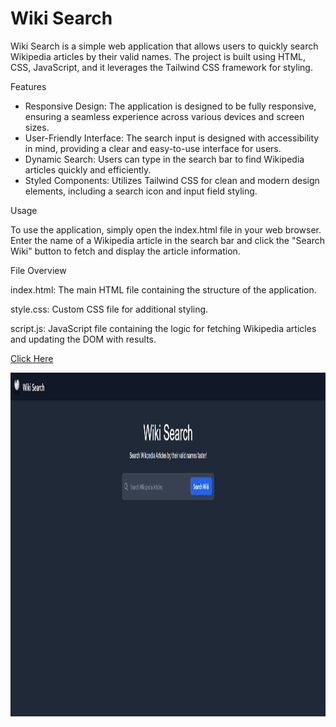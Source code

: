 # Wiki Search
Wiki Search is a simple web application that allows users to quickly search Wikipedia articles by their valid names. The project is built using HTML, CSS, JavaScript, and it leverages the Tailwind CSS framework for styling.

Features

- Responsive Design: The application is designed to be fully responsive, ensuring a seamless experience across various devices and screen sizes.
- User-Friendly Interface: The search input is designed with accessibility in mind, providing a clear and easy-to-use interface for users.
- Dynamic Search: Users can type in the search bar to find Wikipedia articles quickly and efficiently.
- Styled Components: Utilizes Tailwind CSS for clean and modern design elements, including a search icon and input field styling.

Usage

To use the application, simply open the index.html file in your web browser. Enter the name of a Wikipedia article in the search bar and click the "Search Wiki" button to fetch and display the article information.

File Overview

index.html: The main HTML file containing the structure of the application.

style.css: Custom CSS file for additional styling.

script.js: JavaScript file containing the logic for fetching Wikipedia articles and updating the DOM with results.

<a href="https://ramnathnayak07.github.io/Wiki-Search/">Click Here</a><br>

<img src="https://github.com/ramnathnayak07/Wiki-Search/blob/main/home%20page.png" width="1000" height="550">
